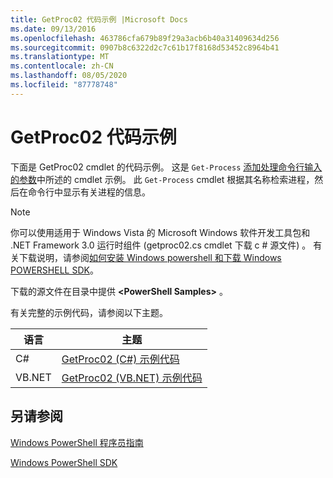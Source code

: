```yaml
---
title: GetProc02 代码示例 |Microsoft Docs
ms.date: 09/13/2016
ms.openlocfilehash: 463786cfa679b89f29a3acb6b40a31409634d256
ms.sourcegitcommit: 0907b8c6322d2c7c61b17f8168d53452c8964b41
ms.translationtype: MT
ms.contentlocale: zh-CN
ms.lasthandoff: 08/05/2020
ms.locfileid: "87778748"
---
```

# <a name="getproc02-code-samples"></a>GetProc02 代码示例

下面是 GetProc02 cmdlet 的代码示例。 这是 `Get-Process` [添加处理命令行输入的参数](../cmdlet/adding-parameters-that-process-command-line-input.md)中所述的 cmdlet 示例。 此 `Get-Process` cmdlet 根据其名称检索进程，然后在命令行中显示有关进程的信息。

> [!NOTE]
> 你可以使用适用于 Windows Vista 的 Microsoft Windows 软件开发工具包和 .NET Framework 3.0 运行时组件 (getproc02.cs cmdlet 下载 c # 源文件) 。 有关下载说明，请参阅[如何安装 Windows powershell 和下载 Windows POWERSHELL SDK](/powershell/scripting/developer/installing-the-windows-powershell-sdk)。
>
> 下载的源文件在目录中提供 **\<PowerShell Samples>** 。

有关完整的示例代码，请参阅以下主题。

|语言|主题|
|--------------|-----------|
|C#|[GetProc02 (C#) 示例代码](./getproc02-csharp-sample-code.md)|
|VB.NET|[GetProc02 (VB.NET) 示例代码](./getproc02-vb-net-sample-code.md)|

## <a name="see-also"></a>另请参阅

[Windows PowerShell 程序员指南](./windows-powershell-programmer-s-guide.md)

[Windows PowerShell SDK](../windows-powershell-reference.md)
